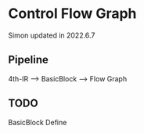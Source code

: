 # Control Flow Graph
Simon updated in 2022.6.7

## Pipeline
4th-IR --> BasicBlock --> Flow Graph

## TODO
BasicBlock Define
